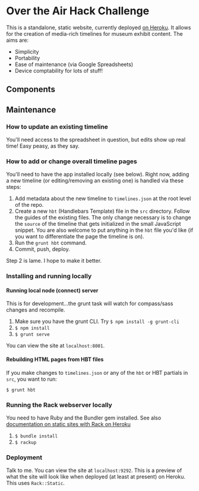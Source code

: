 # Over the Air Hack Challenge

This is a standalone, static website, currently deployed [on Heroku](http://tnmoc.herokuapp.com). It allows for the creation of media-rich timelines for museum exhibit content. The aims are:

* Simplicity
* Portability
* Ease of maintenance (via Google Spreadsheets)
* Device comptability for lots of stuff!

## Components

## Maintenance

### How to update an existing timeline

You'll need access to the spreadsheet in question, but edits show up real time! Easy peasy, as they say.

### How to add or change overall timeline pages

You'll need to have the app installed locally (see below). Right now, adding a new timeline (or editing/removing an existing one) is handled via these steps:

1. Add metadata about the new timeline to `timelines.json` at the root level of the repo.
2. Create a new `hbt` (Handlebars Template) file in the `src` directory. Follow the guides of the existing files. The only change necessary is to change the `source` of the timeline that gets initialized in the small JavaScript snippet. You are also welcome to put anything in the `hbt` file you'd like (if you want to differentiate the page the timeline is on).
3. Run the `grunt hbt` command.
4. Commit, push, deploy.

Step 2 is lame. I hope to make it better.

### Installing and running locally

#### Running local node (connect) server

This is for development...the grunt task will watch for compass/sass changes and recompile.

1. Make sure you have the grunt CLI. Try `$ npm install -g grunt-cli`
2. `$ npm install`
3. `$ grunt serve`

You can view the site at `localhost:8001`. 

#### Rebuilding HTML pages from HBT files

If you make changes to `timelines.json` or any of the `hbt` or HBT partials in `src`, you want to run:

`$ grunt hbt`

### Running the Rack webserver locally

You need to have Ruby and the Bundler gem installed. See also [documentation on static sites with Rack on Heroku](https://devcenter.heroku.com/articles/static-sites-ruby)

1. `$ bundle install`
2. `$ rackup`

### Deployment

Talk to me.
You can view the site at `localhost:9292`. This is a preview of what the site will look like when deployed (at least at present) on Heroku. This uses `Rack::Static`.

